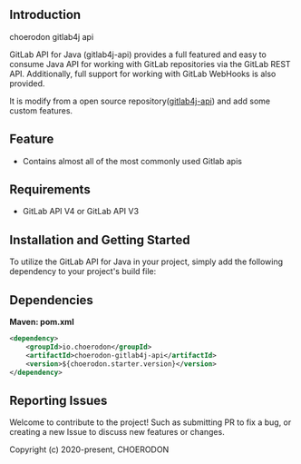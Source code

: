 ## Introduction
choerodon gitlab4j api

GitLab API for Java (gitlab4j-api) provides a full featured and easy to consume Java API for working with GitLab repositories via the GitLab REST API.  Additionally, full support for working with GitLab WebHooks is also provided.

It is modify from a open source repository([gitlab4j-api](https://github.com/gmessner/gitlab4j-api.git)) and add some custom features.


## Feature
- Contains almost all of the most commonly used Gitlab apis


## Requirements
- GitLab API V4 or GitLab API V3

## Installation and Getting Started

To utilize the GitLab API for Java in your project, simply add the following dependency to your project's build file:

## Dependencies

**Maven: pom.xml**
```xml
<dependency>
    <groupId>io.choerodon</groupId>
   	<artifactId>choerodon-gitlab4j-api</artifactId>
    <version>${choerodon.starter.version}</version>
</dependency>
```

## Reporting Issues

Welcome to contribute to the project! Such as submitting PR to fix a bug, or creating a new Issue to discuss new features or changes.

Copyright (c) 2020-present, CHOERODON
